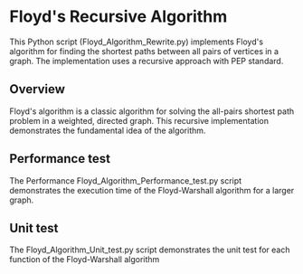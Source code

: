 # Floyd's Recursive Algorithm

This Python script (Floyd_Algorithm_Rewrite.py) implements Floyd's algorithm for finding the shortest paths between all pairs of vertices in a graph. The implementation uses a recursive approach with PEP standard.

## Overview

Floyd's algorithm is a classic algorithm for solving the all-pairs shortest path problem in a weighted, directed graph. This recursive implementation demonstrates the fundamental idea of the algorithm.

## Performance test

The Performance Floyd_Algorithm_Performance_test.py script demonstrates the execution time of the Floyd-Warshall algorithm for a larger graph.

## Unit test
The Floyd_Algorithm_Unit_test.py script demonstrates the unit test for each function of the Floyd-Warshall algorithm

